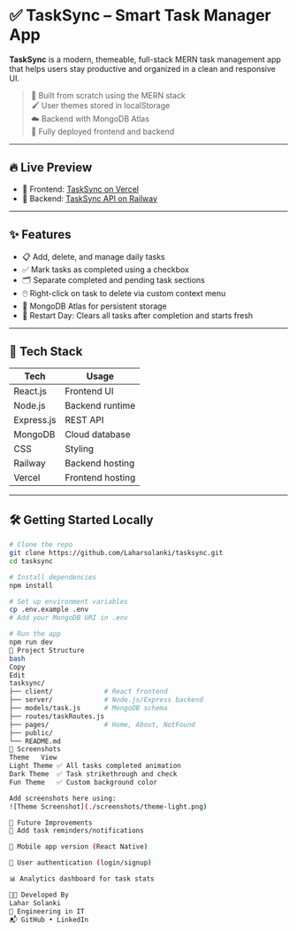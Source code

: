 # ✅ TaskSync – Smart Task Manager App

**TaskSync** is a modern, themeable, full-stack MERN task management app that helps users stay productive and organized in a clean and responsive UI.

> 🎯 Built from scratch using the MERN stack  
> 🖌️ User themes stored in localStorage  
> ☁️ Backend with MongoDB Atlas  
> 🚀 Fully deployed frontend and backend

---

## 🔥 Live Preview

- 🔗 Frontend: [TaskSync on Vercel](https://tasksync-app-laharsolankis-projects.vercel.app/)
- 🧠 Backend: [TaskSync API on Railway](https://adaptable-gentleness-production.up.railway.app/api/tasks)


---

## ✨ Features

- 📋 Add, delete, and manage daily tasks
- ✅ Mark tasks as completed using a checkbox
- 🗂️ Separate completed and pending task sections
- 🖱️ Right-click on task to delete via custom context menu
- 💾 MongoDB Atlas for persistent storage
- 🔄 Restart Day: Clears all tasks after completion and starts fresh


---

## 🧱 Tech Stack

| Tech        | Usage             |
|-------------|------------------|
| React.js    | Frontend UI      |
| Node.js     | Backend runtime  |
| Express.js  | REST API         |
| MongoDB     | Cloud database   |
| CSS         | Styling          |
| Railway     | Backend hosting  |
| Vercel      | Frontend hosting |

---

## 🛠️ Getting Started Locally

```bash
# Clone the repo
git clone https://github.com/Laharsolanki/tasksync.git
cd tasksync

# Install dependencies
npm install

# Set up environment variables
cp .env.example .env
# Add your MongoDB URI in .env

# Run the app
npm run dev
📂 Project Structure
bash
Copy
Edit
tasksync/
├── client/             # React frontend
├── server/             # Node.js/Express backend
├── models/task.js      # MongoDB schema
├── routes/taskRoutes.js
├── pages/              # Home, About, NotFound
├── public/
└── README.md
📸 Screenshots
Theme	View
Light Theme	✅ All tasks completed animation
Dark Theme	✅ Task strikethrough and check
Fun Theme	✅ Custom background color

Add screenshots here using:
![Theme Screenshot](./screenshots/theme-light.png)

🎯 Future Improvements
🔔 Add task reminders/notifications

📱 Mobile app version (React Native)

👥 User authentication (login/signup)

📊 Analytics dashboard for task stats

🧑‍💻 Developed By
Lahar Solanki
💼 Engineering in IT
📬 GitHub • LinkedIn